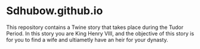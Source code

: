 # Sdhubow.github.io
This repository contains a Twine story that takes place during the Tudor Period. In this story you are King Henry VIII, and the objective of this story is for you to find a wife and ultiametly have an heir for your dynasty.
